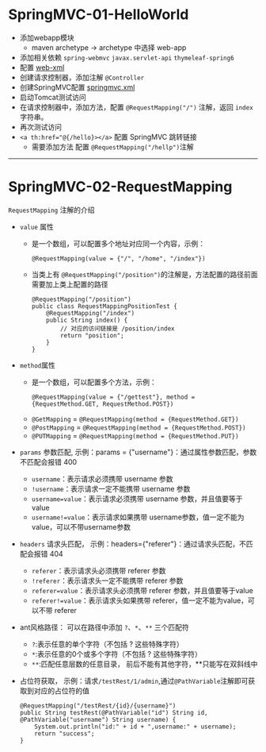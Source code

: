 # SpringMVC-01-HelloWorld
* 添加webapp模块
  * maven archetype → archetype 中选择 web-app
* 添加相关依赖 `spring-webmvc` `javax.servlet-api` `thymeleaf-spring6`
* 配置 [web-xml](https://github.com/103style/SpringDemos/blob/master/SpringMVCDemo/springmvc-01-helloworld/src/main/webapp/WEB-INF/web.xml)
* 创建请求控制器，添加注解 `@Controller`
* 创建SpringMVC配置 [springmvc.xml](https://github.com/103style/SpringDemos/blob/master/SpringMVCDemo/springmvc-01-helloworld/src/main/resources/springmvc.xml) 
* 启动Tomcat测试访问
* 在请求控制器中，添加方法，配置 `@RequestMapping("/")` 注解，返回 `index` 字符串。
* 再次测试访问
* `<a th:href="@{/hello}></a>` 配置 SpringMVC 跳转链接
  * 需要添加方法 配置 `@RequestMapping("/hellp")`注解

---

# SpringMVC-02-RequestMapping
`RequestMapping` 注解的介绍
* `value` 属性
  * 是一个数组，可以配置多个地址对应同一个内容，示例：
    ```
    @RequestMapping(value = {"/", "/home", "/index"})
    ```
  * 当类上有 `@RequestMapping("/position")`的注解是，方法配置的路径前面需要加上类上配置的路径
    ```
    @RequestMapping("/position")
    public class RequestMappingPositionTest {
        @RequestMapping("/index")
        public String index() {
            // 对应的访问链接是 /position/index
            return "position";
        }
    }
    ```
* `method`属性
  * 是一个数组，可以配置多个方法，示例：
    ```
    @RequestMapping(value = {"/gettest"}, method = {RequestMethod.GET, RequestMethod.POST})
    ```  
  * `@GetMapping` = `@RequestMapping(method = {RequestMethod.GET})`
  * `@PostMapping` = `@RequestMapping(method = {RequestMethod.POST})`
  * `@PUTMapping` = `@RequestMapping(method = {RequestMethod.PUT})`
  
* `params` 参数匹配, 示例：params = {"username"}：通过属性参数匹配，参数不匹配会报错 400
  * `username`：表示请求必须携带 username 参数
  * `!username`：表示请求一定不能携带 username 参数
  * `username=value`：表示请求必须携带 username 参数，并且值要等于value
  * `username!=value`：表示请求如果携带 username参数，值一定不能为value，可以不带username参数
  
* `headers` 请求头匹配， 示例：headers={"referer"}：通过请求头匹配，不匹配会报错 404
  * `referer`：表示请求头必须携带 referer 参数
  * `!referer`：表示请求头一定不能携带 referer 参数
  * `referer=value`：表示请求头必须携带 referer 参数，并且值要等于value
  * `referer!=value`：表示请求头如果携带 referer，值一定不能为value，可以不带 referer

* ant风格路径： 可以在路径中添加 `?`、`*`、`**` 三个匹配符
  * `?`:表示任意的单个字符（不包括 ? 这些特殊字符）
  * `*`:表示任意的0个或多个字符（不包括 ? 这些特殊字符）
  * `**`:匹配任意层数的任意目录， 前后不能有其他字符，**只能写在双斜线中
  
* 占位符获取， 示例：请求`/testRest/1/admin`,通过`@PathVariable`注解即可获取到对应的占位符的值
  ```
  @RequestMapping("/testRest/{id}/{username}")
  public String testRest(@PathVariable("id") String id, @PathVariable("username") String username) {
      System.out.println("id:" + id + ",username:" + username);
      return "success";
  }
  ```